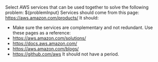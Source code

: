 Select AWS services that can be used together to solve the following problem:
${problemInput}
Services should come from this page:
https://aws.amazon.com/products/
It should:
- Make sure the services are complementary and not redundant.
  Use these pages as a reference:
- https://aws.amazon.com/solutions/
- https://docs.aws.amazon.com/
- https://aws.amazon.com/blogs/
- https://github.com/aws
  It should not have a period.